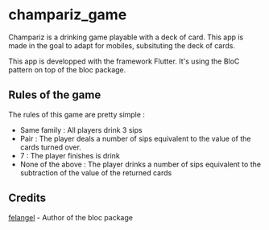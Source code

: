 # champariz_game

Champariz is a drinking game playable with a deck of card. This app is made in the goal to adapt for mobiles, subsituting the deck of cards.

This app is developped with the framework Flutter. It's using the BloC pattern on top of the bloc package.

## Rules of the game

The rules of this game are pretty simple : 
  - Same family : All players drink 3 sips
  - Pair : The player deals a number of sips equivalent to the value of the cards turned over.
  - 7 : The player finishes is drink
  - None of the above : The player drinks a number of sips equivalent to the subtraction of the value of the returned cards

## Credits

[felangel](https://github.com/felangel) - Author of the bloc package
